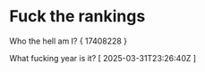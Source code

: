# Fuck the rankings

Who the hell am I?
{ 17408228 }

What fucking year is it?
[ 2025-03-31T23:26:40Z ]
